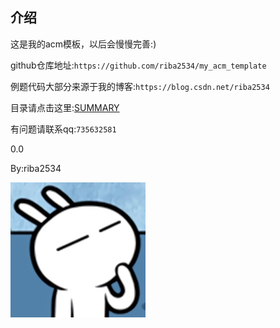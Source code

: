 ## 介绍

这是我的acm模板，以后会慢慢完善:)

github仓库地址:`https://github.com/riba2534/my_acm_template`

例题代码大部分来源于我的博客:`https://blog.csdn.net/riba2534`

目录请点击这里:[SUMMARY](SUMMARY.md)

有问题请联系qq:`735632581`

0.0

By:riba2534

![](touxiang.jpg)



